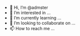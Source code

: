 - 👋 Hi, I’m @admster
- 👀 I’m interested in ...
- 🌱 I’m currently learning ...
- 💞️ I’m looking to collaborate on ...
- 📫 How to reach me ...

<!---
admster/admster is a ✨ special ✨ repository because its `README.md` (this file) appears on your GitHub profile.
You can click the Preview link to take a look at your changes.
--->
